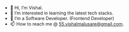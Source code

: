 - 👋 Hi, I’m Vishal.
- 👀 I’m interested in learning the latest tech stacks.
- 🌱 I’m a Software Developer. (Frontend Developer)
- 📫 How to reach me @ 55.vishalmalusare@gmail.com.

<!---\
55Vishal/55Vishal is a ✨ special ✨ repository because its `README.md` (this file) appears on your GitHub profile.
You can click the Preview link to take a look at your changes.
--->
